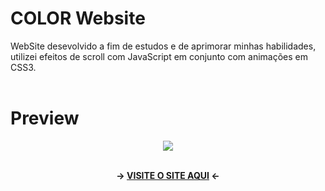 # COLOR Website
WebSite desevolvido a fim de estudos e de aprimorar minhas habilidades, utilizei efeitos de scroll com JavaScript em conjunto com animações em CSS3.
<br><br>

# Preview
<div align="center">
  <img src="https://user-images.githubusercontent.com/97764322/155600889-05cac083-9b12-4cf0-9fd6-74f9c0e2119d.png" />
</div>
<br>
<p align="center"><b>-> <a href="https://color-website1.netlify.app">VISITE O SITE AQUI</a> <-</b></p>

